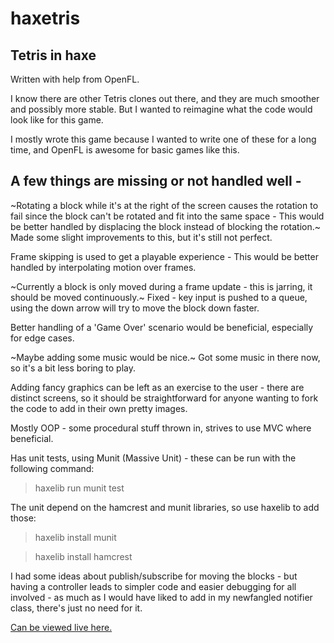 # haxetris
## Tetris in haxe

Written with help from OpenFL.

I know there are other Tetris clones out there, and they are much smoother and possibly more stable.
But I wanted to reimagine what the code would look like for this game.

I mostly wrote this game because I wanted to write one of these for a long time, and OpenFL is awesome for
basic games like this.

## A few things are missing or not handled well - 

~Rotating a block while it's at the right of the screen causes the rotation to fail since the block can't
be rotated and fit into the same space - This would be better handled by displacing the block instead of blocking the rotation.~
Made some slight improvements to this, but it's still not perfect.

Frame skipping is used to get a playable experience - This would be better handled by interpolating motion over frames.

~Currently a block is only moved during a frame update - this is jarring, it should be moved continuously.~
Fixed - key input is pushed to a queue, using the down arrow will try to move the block down faster.

Better handling of a 'Game Over' scenario would be beneficial, especially for edge cases.

~Maybe adding some music would be nice.~
Got some music in there now, so it's a bit less boring to play.

Adding fancy graphics can be left as an exercise to the user - there are distinct screens, so it should be straightforward
for anyone wanting to fork the code to add in their own pretty images.

Mostly OOP - some procedural stuff thrown in, strives to use MVC where beneficial.

Has unit tests, using Munit (Massive Unit) - these can be run with the following command:

> haxelib run munit test

The unit depend on the hamcrest and munit libraries, so use haxelib to add those:

> haxelib install munit

> haxelib install hamcrest

I had some ideas about publish/subscribe for moving the blocks - but having a controller leads to simpler code and easier
debugging for all involved - as much as I would have liked to add in my newfangled notifier class, there's just no need for it.

<a href="http://www.shaheedabdol.co.za/haxetris/">Can be viewed live here.</a>
